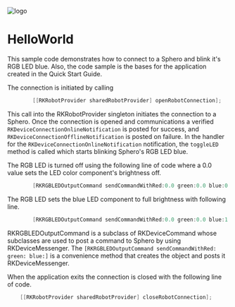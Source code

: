 ![logo](http://update.orbotix.com/developer/sphero-small.png)

# HelloWorld

This sample code demonstrates how to connect to a Sphero and blink it's RGB LED blue. Also, the code sample is the bases for the application created in the Quick Start Guide. 

The connection is initiated by calling 
```objective-c
        [[RKRobotProvider sharedRobotProvider] openRobotConnection];        
```
This call into the RKRobotProvider singleton initiates the connection to a Sphero. Once the connection is opened and communications a verified ``RKDeviceConnectionOnlineNotification`` is posted for success, and ``RKDeviceConnectionOfflineNotification`` is posted on failure. In the handler for the ``RKDeviceConnectionOnlineNotification`` notification, the `toggleLED` method is called which starts blinking Sphero's RGB LED blue.

The RGB LED is turned off using the following line of code where a 0.0 value sets the LED color component's brightness off.
```objective-c
        [RKRGBLEDOutputCommand sendCommandWithRed:0.0 green:0.0 blue:0.0];
```
The RGB LED sets the blue LED component to full brightness with following line.
```objective-c
        [RKRGBLEDOutputCommand sendCommandWithRed:0.0 green:0.0 blue:1.0];
```
RKRGBLEDOutputCommand is a subclass of RKDeviceCommand whose subclasses are used to post a command to Sphero by using RKDeviceMessenger. The `[RKRGBLEDOutputCommand sendCommandWithRed: green: blue:]` is a convenience method that creates the object and posts it RKDeviceMessenger. 

When the application exits the connection is closed with the following line of code.
```objective-c
    [[RKRobotProvider sharedRobotProvider] closeRobotConnection];
```




